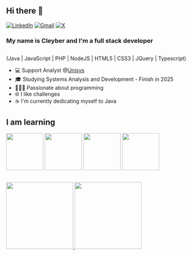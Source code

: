 ## Hi there 👋
[![LinkedIn](https://img.shields.io/badge/linkedin-%230077B5.svg?style=for-the-badge&logo=linkedin&logoColor=white)](https://www.linkedin.com/in/cleyber-matos/)
[![Gmail](https://img.shields.io/badge/Gmail-D14836?style=for-the-badge&logo=gmail&logoColor=white)](mailto:cleyber.fernandes@gmail.com)
[![X](https://img.shields.io/badge/X-%23000000.svg?style=for-the-badge&logo=X&logoColor=white)](https://x.com/CleyberMatos)
### My name is Cleyber and I'm a full stack developer
## 
(Java | JavaScript | PHP | NodeJS | HTML5 | CSS3 | JQuery | Typescript)
<!--
**cleyber2010/cleyber2010** is a ✨ _special_ ✨ repository because its `README.md` (this file) appears on your GitHub profile.

Here are some ideas to get you started:

- 🔭 I’m currently working on ...
- 🌱 I’m currently learning ...
- 👯 I’m looking to collaborate on ...
- 🤔 I’m looking for help with ...
- 💬 Ask me about ...
- 📫 How to reach me: ...
- 😄 Pronouns: ...
- ⚡ Fun fact: ...
-->

- 💻 Support Analyst @<a href='https://www.unisys.com/pt/'>Unisys</a>
- 🎓 Studying Systems Analysis and Development - Finish in 2025
- 👨🏾‍💻 Passionate about programming
- 🌐 I like challenges
- :coffee: I'm currently dedicating myself to Java

## I am learning

<img src="https://cdn.jsdelivr.net/gh/devicons/devicon@latest/icons/java/java-original.svg" width="100" height="100" />

<img src="https://cdn.jsdelivr.net/gh/devicons/devicon@latest/icons/nodejs/nodejs-original-wordmark.svg" width="100" height="100"/>

<img src="https://cdn.jsdelivr.net/gh/devicons/devicon@latest/icons/docker/docker-original.svg" width="100" height="100"/>

<img src="https://cdn.jsdelivr.net/gh/devicons/devicon@latest/icons/kubernetes/kubernetes-original.svg" width="100" height="100"/>

##
<div>
<a href="https://github.com/cleyber2010">
<img loading="lazy" height="180em" src="https://github-readme-stats.vercel.app/api/top-langs/?username=cleyber2010&layout=compact&langs_count=7&theme=dracula"/>
<img loading="lazy" height="180em" src="https://github-readme-stats.vercel.app/api?username=cleyber2010&show_icons=true&theme=dracula&include_all_commits=true&count_private=true"/>
</div>
          
          
          
